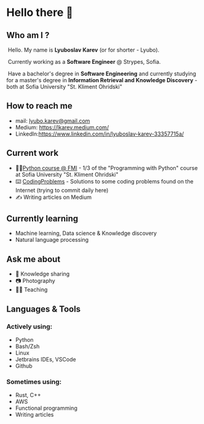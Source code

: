 # Hello there 👋

## Who am I ?

​	Hello. My name is **Lyuboslav Karev** (or for shorter - Lyubo). 

​	Currently working as a **Software Engineer** @ Strypes, Sofia. 

​	Have a bachelor's degree in **Software Engineering** and currently studying for a master's degree in **Information Retrieval and Knowledge Discovery** - both at Sofia University "St. Kliment Ohridski"

## How to reach me

- mail: lyubo.karev@gmail.com
- Medium: https://lkarev.medium.com/
- LinkedIn:https://www.linkedin.com/in/lyuboslav-karev-33357715a/

## Current work

- :man_teacher:[Python course @ FMI](https://github.com/fmipython/PythonCourse2022) - 1/3 of the "Programming with Python" course at Sofia University "St. Kliment Ohridski"
- :keyboard: [CodingProblems](https://github.com/lyubolp/CodingProblems) - Solutions to some coding problems found on the Internet (trying to commit daily here)
- :writing_hand: Writing articles on Medium

## Currently learning

- Machine learning, Data science & Knowledge discovery
- Natural language processing

## Ask me about

- :book: Knowledge sharing
- :camera: Photography
- :man_teacher: ​Teaching

## Languages & Tools

### Actively using:

- Python
- Bash/Zsh
- Linux
- Jetbrains IDEs, VSCode
- Github

### Sometimes using:

- Rust, C++
- AWS
- Functional programming
- Writing articles


